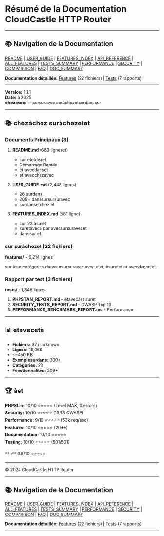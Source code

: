 # Résumé de la Documentation CloudCastle HTTP Router

---

## 📚 Navigation de la Documentation

[README](../../README.md) | [USER_GUIDE](USER_GUIDE.md) | [FEATURES_INDEX](FEATURES_INDEX.md) | [API_REFERENCE](API_REFERENCE.md) | [ALL_FEATURES](ALL_FEATURES.md) | [TESTS_SUMMARY](TESTS_SUMMARY.md) | [PERFORMANCE](PERFORMANCE_ANALYSIS.md) | [SECURITY](SECURITY_REPORT.md) | [COMPARISON](COMPARISON.md) | [FAQ](FAQ.md) | [DOC_SUMMARY](DOCUMENTATION_SUMMARY.md)

**Documentation détaillée:** [Features](features/) (22 fichiers) | [Tests](tests/) (7 rapports)

---


**Version:** 1.1.1  
**Date:** à 2025  
**chezavec:** ✅ sursuravec suràchezetsurdanssur

---

## 📚 chezàchez suràchezetet

### Documents Principaux (3)

1. **README.md** (663 ligneset)
   - sur etetdeàet
   - Démarrage Rapide
   - et avecdanset
   - et avecchezavec

2. **USER_GUIDE.md** (2,448 lignes)
   - 26 surdans
   - 209+ danssursursuravec
   - surdansetchez et

3. **FEATURES_INDEX.md** (581 ligne)
   - sur 23 àsuret
   - suretavecà par avecsursuravecet
   - danssur et

### sur suràchezet (22 fichiers)

**features/** - 6,214 lignes

sur àsur catégories danssursursuravec avec etet, àsuretet et avecdansetet.

### Rapport par test (3 fichiers)

**tests/** - 1,346 lignes

1. **PHPSTAN_REPORT.md** - etavecàet suret
2. **SECURITY_TESTS_REPORT.md** - OWASP Top 10
3. **PERFORMANCE_BENCHMARK_REPORT.md** - Performance

---

## 📊 etavecetà

- **Fichiers:** 37 markdown
- **Lignes:** 16,066
- **:** ~450 KB
- **Exemplesurdans:** 300+
- **Catégories:** 23
- **Fonctionnalités:** 209+

---

## 🏆 àet

**PHPStan:** 10/10 ⭐⭐⭐⭐⭐ (Level MAX, 0 errors)  
**Security:** 10/10 ⭐⭐⭐⭐⭐ (13/13 OWASP)  
**Performance:** 9/10 ⭐⭐⭐⭐⭐ (53k req/sec)  
**Features:** 10/10 ⭐⭐⭐⭐⭐ (209+)  
**Documentation:** 10/10 ⭐⭐⭐⭐⭐  
**Testing:** 10/10 ⭐⭐⭐⭐⭐ (501/501)

** :** 9.8/10 ⭐⭐⭐⭐⭐

---

© 2024 CloudCastle HTTP Router


---

## 📚 Navigation de la Documentation

[README](../../README.md) | [USER_GUIDE](USER_GUIDE.md) | [FEATURES_INDEX](FEATURES_INDEX.md) | [API_REFERENCE](API_REFERENCE.md) | [ALL_FEATURES](ALL_FEATURES.md) | [TESTS_SUMMARY](TESTS_SUMMARY.md) | [PERFORMANCE](PERFORMANCE_ANALYSIS.md) | [SECURITY](SECURITY_REPORT.md) | [COMPARISON](COMPARISON.md) | [FAQ](FAQ.md) | [DOC_SUMMARY](DOCUMENTATION_SUMMARY.md)

**Documentation détaillée:** [Features](features/) (22 fichiers) | [Tests](tests/) (7 rapports)

---

